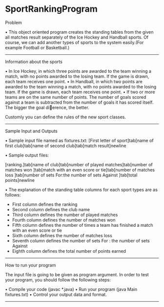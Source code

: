 # SportRankingProgram

Problem

• This object oriented program creates the standing tables from the given all matches
result separately of the Ice Hockey and Handball sports. Of course, we can add another types of
sports to the system easily.(For example Football or Basketball.)

------------------------------------------------------------------------------------------------------
Information about the sports

• In Ice Hockey, in which three points are awarded to the team winning a match, with no
points awarded to the losing team. If the game is drawn, each team receives one point.
• In Handball, in which two points are awarded to the team winning a match, with no
points awarded to the losing team. If the game is drawn, each team receives one point.
• If two or more teams are on the same number of points. The number of goals scored
against a team is subtracted from the number of goals it has scored itself. The bigger
the goal dierence, the better.

Customly you can define the rules of the new sport classes.

------------------------------------------------------------------------------------------------------
Sample Input and Outputs

• Sample input file named as fixtures.txt:
[First letter of sport]tab[name of first club]tab[name of second club]tab[match
result]newline

• Sample output files:

[ranking.]tab[name of club]tab[number of played matches]tab[number of matches
won ]tab[match with an even score or tie]tab[number of matches loss ]tab[number
of sets For:the number of sets Against ]tab[total points]newline

• The explanation of the standing table columns for each sport types are as follows:

- First column defines the ranking
- Second column defines the club name
- Third column defines the number of played matches
- Fourth column defines the number of matches won
- Fifth column defines the number of times a team has finished a match with an
even score or tie
- Sixth column defines the number of matches loss
- Seventh column defines the number of sets For : the number of sets Against
- Eighth column defines the total number of points earned

------------------------------------------------------------------------------------------------------
How to run your program

The input file is going to be given as program argument. In order to test your program, you
should follow the following steps:

• Compile your code (javac *.java)
• Run your program (java Main fixtures.txt)
• Control your output data and format.

------------------------------------------------------------------------------------------------------
